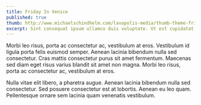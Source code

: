 ```yaml
---
title: Friday In Venice
published: true
thumb: http://www.michaelschindhelm.com/lavapolis-media/thumb-theme-fridayinvenice.jpg
excerpt: Sint consequat ipsum ullamco duis voluptate. Ut est cupidatat fugiat minim officia cillum cillum ipsum occaecat nisi et.
---
```

Morbi leo risus, porta ac consectetur ac, vestibulum at eros. Vestibulum id ligula porta felis euismod semper. Aenean lacinia bibendum nulla sed consectetur. Cras mattis consectetur purus sit amet fermentum. Maecenas sed diam eget risus varius blandit sit amet non magna. Morbi leo risus, porta ac consectetur ac, vestibulum at eros.

Nulla vitae elit libero, a pharetra augue. Aenean lacinia bibendum nulla sed consectetur. Sed posuere consectetur est at lobortis. Aenean eu leo quam. Pellentesque ornare sem lacinia quam venenatis vestibulum.
